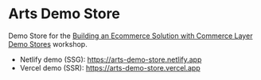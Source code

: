 # Arts Demo Store

Demo Store for the [Building an Ecommerce Solution with Commerce Layer Demo Stores](https://github.com/BolajiAyodeji/cl-composable-commerce-workshop) workshop.

- Netlify demo (SSG): https://arts-demo-store.netlify.app
- Vercel demo (SSR): https://arts-demo-store.vercel.app
